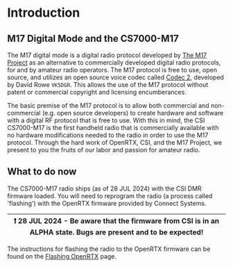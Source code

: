 # Introduction

## M17 Digital Mode and the CS7000-M17

The M17 digital mode is a digital radio protocol developed by 
[The M17 Project](https://m17project.org) as an alternative to commercially
developed digital radio protocols, for and by amateur radio operators. The
M17 protocol is free to use, open source, and utilizes an open source voice
codec called [Codec 2](https://www.rowetel.com/wordpress/?page_id=452),
developed by David Rowe `VK5DGR`. This allows the use of the M17 protocol
without patent or commercial copyright and licensing encumberances.

The basic premise of the M17 protocol is to allow both commercial and
non-commercial (e.g. open source developers) to create hardware and
software with a digital RF protocol that is free to use. With this in mind,
the CSI CS7000-M17 is the first handheld radio that is commercially available
with no hardware modifications needed to the radio in order to use the M17
protocol. Through the hard work of OpenRTX, CSI, and the M17 Project, we
present to you the fruits of our labor and passion for amateur radio.

## What to do now

The CS7000-M17 radio ships (as of 28 JUL 2024) with the CSI DMR firmware loaded.
You will need to reprogram the radio (a process called 'flashing') with the
OpenRTX firmware provided by Connect Systems. 

| :exclamation: 28 JUL 2024 - Be aware that the firmware from CSI is in an ALPHA state. Bugs are present and to be expected! |
|----------------------------------------------------------------------------------------------------------------------------|

The instructions for flashing the radio to the OpenRTX firmware can be found on
the [Flashing OpenRTX](m17/flashing_openrtx.md) page.